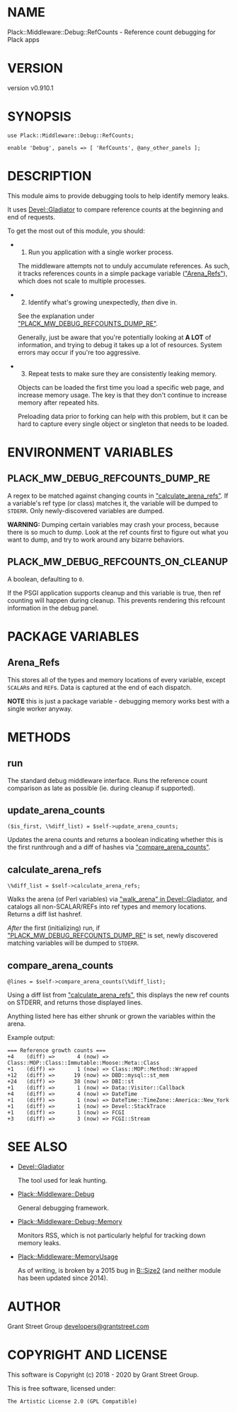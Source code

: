 # NAME

Plack::Middleware::Debug::RefCounts - Reference count debugging for Plack apps

# VERSION

version v0.910.1

# SYNOPSIS

    use Plack::Middleware::Debug::RefCounts;

    enable 'Debug', panels => [ 'RefCounts', @any_other_panels ];

# DESCRIPTION

This module aims to provide debugging tools to help identify memory leaks.

It uses [Devel::Gladiator](https://metacpan.org/pod/Devel%3A%3AGladiator) to compare reference counts at the beginning and end
of requests.

To get the most out of this module, you should:

- 1. Run you application with a single worker process.

    The middleware attempts not to unduly accumulate references. As such, it tracks
    references counts in a simple package variable (["Arena\_Refs"](#arena_refs)), which does not
    scale to multiple processes.

- 2. Identify what's growing unexpectedly, _then_ dive in.

    See the explanation under ["PLACK\_MW\_DEBUG\_REFCOUNTS\_DUMP\_RE"](#plack_mw_debug_refcounts_dump_re).

    Generally, just be aware that you're potentially looking at **A LOT** of
    information, and trying to debug it takes up a lot of resources. System
    errors may occur if you're too aggressive.

- 3. Repeat tests to make sure they are consistently leaking memory.

    Objects can be loaded the first time you load a specific web page, and increase
    memory usage.  The key is that they don't continue to increase memory after
    repeated hits.

    Preloading data prior to forking can help with this problem, but it can be hard
    to capture every single object or singleton that needs to be loaded.

# ENVIRONMENT VARIABLES

## PLACK\_MW\_DEBUG\_REFCOUNTS\_DUMP\_RE

A regex to be matched against changing counts in ["calculate\_arena\_refs"](#calculate_arena_refs).
If a variable's ref type (or class) matches it, the variable will be dumped to
`STDERR`. Only newly-discovered variables are dumped.

**WARNING:** Dumping certain variables may crash your process, because there is
so much to dump. Look at the ref counts first to figure out what you want to
dump, and try to work around any bizarre behaviors.

## PLACK\_MW\_DEBUG\_REFCOUNTS\_ON\_CLEANUP

A boolean, defaulting to `0`.

If the PSGI application supports cleanup and this variable is true, then ref
counting will happen during cleanup. This prevents rendering this refcount
information in the debug panel.

# PACKAGE VARIABLES

## Arena\_Refs

This stores all of the types and memory locations of every variable,
except `SCALAR`s and `REF`s. Data is captured at the end of each dispatch.

**NOTE** this is just a package variable - debugging memory works best with a
single worker anyway.

# METHODS

## run

The standard debug middleware interface. Runs the reference count comparison
as late as possible (ie. during cleanup if supported).

## update\_arena\_counts

    ($is_first, \%diff_list) = $self->update_arena_counts;

Updates the arena counts and returns a boolean indicating whether this is the
first runthrough and a diff of hashes via ["compare\_arena\_counts"](#compare_arena_counts).

## calculate\_arena\_refs

    \%diff_list = $self->calculate_arena_refs;

Walks the arena (of Perl variables) via ["walk\_arena" in Devel::Gladiator](https://metacpan.org/pod/Devel%3A%3AGladiator#walk_arena), and
catalogs all non-SCALAR/REFs into ref types and memory locations.  Returns a
diff list hashref.

_After_ the first (initializing) run, if ["PLACK\_MW\_DEBUG\_REFCOUNTS\_DUMP\_RE"](#plack_mw_debug_refcounts_dump_re)
is set, newly discovered matching variables will be dumped to `STDERR`.

## compare\_arena\_counts

    @lines = $self->compare_arena_counts(\%diff_list);

Using a diff list from ["calculate\_arena\_refs"](#calculate_arena_refs), this displays the new ref
counts on STDERR, and returns those displayed lines.

Anything listed here has either shrunk or grown the variables within the arena.

Example output:

    === Reference growth counts ===
    +4    (diff) =>       4 (now) => Class::MOP::Class::Immutable::Moose::Meta::Class
    +1    (diff) =>       1 (now) => Class::MOP::Method::Wrapped
    +12   (diff) =>      19 (now) => DBD::mysql::st_mem
    +24   (diff) =>      38 (now) => DBI::st
    +1    (diff) =>       1 (now) => Data::Visitor::Callback
    +4    (diff) =>       4 (now) => DateTime
    +1    (diff) =>       1 (now) => DateTime::TimeZone::America::New_York
    +1    (diff) =>       1 (now) => Devel::StackTrace
    +1    (diff) =>       1 (now) => FCGI
    +3    (diff) =>       3 (now) => FCGI::Stream

# SEE ALSO

- [Devel::Gladiator](https://metacpan.org/pod/Devel%3A%3AGladiator)

    The tool used for leak hunting.

- [Plack::Middleware::Debug](https://metacpan.org/pod/Plack%3A%3AMiddleware%3A%3ADebug)

    General debugging framework.

- [Plack::Middleware::Debug::Memory](https://metacpan.org/pod/Plack%3A%3AMiddleware%3A%3ADebug%3A%3AMemory)

    Monitors RSS, which is not particularly helpful for tracking down memory leaks.

- [Plack::Middleware::MemoryUsage](https://metacpan.org/pod/Plack%3A%3AMiddleware%3A%3AMemoryUsage)

    As of writing, is broken by a 2015 bug in [B::Size2](https://metacpan.org/pod/B%3A%3ASize2)
    (and neither module has been updated since 2014).

# AUTHOR

Grant Street Group <developers@grantstreet.com>

# COPYRIGHT AND LICENSE

This software is Copyright (c) 2018 - 2020 by Grant Street Group.

This is free software, licensed under:

    The Artistic License 2.0 (GPL Compatible)
